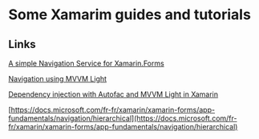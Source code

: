 # Some Xamarim guides and tutorials

## Links

[A simple Navigation Service for Xamarin.Forms](https://mallibone.com/post/a-simple-navigation-service-for-xamarinforms?mode=edit)

[Navigation using MVVM Light](https://wolfprogrammer.com/2016/07/22/navigation-using-mvvm-light/)

[Dependency injection with Autofac and MVVM Light in Xamarin](https://www.chipsncookies.com/2016/dependency-injection-with-autofac-and-mvvm-light-in-xamarin/)

[https://docs.microsoft.com/fr-fr/xamarin/xamarin-forms/app-fundamentals/navigation/hierarchical](https://docs.microsoft.com/fr-fr/xamarin/xamarin-forms/app-fundamentals/navigation/hierarchical)